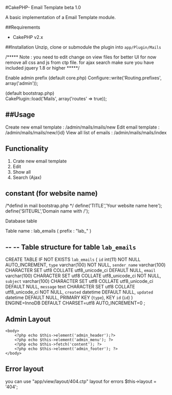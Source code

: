 #CakePHP- Email Template beta 1.0

A basic implementation of a Email Template module.

##Requirements 
* CakePHP v2.x


##Installation
Unzip, clone or submodule the plugin into `app/Plugin/Mails`

  

/*****  Note : you need to edit change on view files for better UI for now remove all css and js from ctp file.
 for ajax search make sure you have included jquery 1.8 or higher
*****/



Enable admin prefix (default core.php) 
Configure::write('Routing.prefixes', array('admin'));
  
(default bootstrap.php)  
CakePlugin::load('Mails', array('routes' => true));


##Usage
-----------------
Create new email template :  /admin/mails/mails/new
Edit email template :  /admin/mails/mails/new/{id}
View all list of emails : /admin/mails/mails/index

Functionality 
--------------
1) Crate new email template
2) Edit 
3) Show all 
4) Search (Ajax)

constant (for website name)
----------------------------
/*defind in mail bootstrap.php  */
define('TITLE','Your website name here');
define('SITEURL','Domain name with /');


Database table 

Table name : lab_emails ( prefix : "lab_" )


--
-- Table structure for table `lab_emails`
--

CREATE TABLE IF NOT EXISTS `lab_emails` (
  `id` int(11) NOT NULL AUTO_INCREMENT,
  `type` varchar(100) NOT NULL,
  `sender_name` varchar(100) CHARACTER SET utf8 COLLATE utf8_unicode_ci DEFAULT NULL,
  `email` varchar(100) CHARACTER SET utf8 COLLATE utf8_unicode_ci NOT NULL,
  `subject` varchar(100) CHARACTER SET utf8 COLLATE utf8_unicode_ci DEFAULT NULL,
  `message` text CHARACTER SET utf8 COLLATE utf8_unicode_ci NOT NULL,
  `created` datetime DEFAULT NULL,
  `updated` datetime DEFAULT NULL,
  PRIMARY KEY (`type`),
  KEY `id` (`id`)
) ENGINE=InnoDB  DEFAULT CHARSET=utf8 AUTO_INCREMENT=0 ; 



Admin Layout 
-------------

    <body>
		<?php echo $this->element('admin_header');?>
		<?php echo $this->element('admin_menu'); ?>
		<?php echo $this->fetch('content'); ?>
		<?php echo $this->element('admin_footer'); ?>
	</body>


Error layout 
---------------
you can use "app/view/layout/404.ctp" layout for errors
$this->layout = '404';



